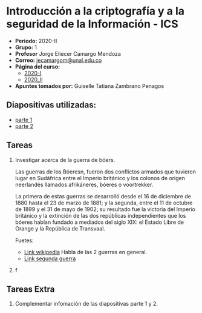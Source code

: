 # Introducción a la criptografía y a la seguridad de la Información - ICS

* **Periodo:** 2020-II
* **Grupo:** 1
* **Profesor** 	Jorge Eliecer Camargo Mendoza
* **Correo:** jecamargom@unal.edu.co
* **Página del curso:**
  * [2020-I](https://sites.google.com/site/cryptounal20201/)
  * [2020_II](https://sites.google.com/site/cryptounal20202/)
* **Apuntes tomados por:** Guiselle Tatiana Zambrano Penagos

## Diapositivas utilizadas:

* [parte 1](../part_1.pdf)
* [parte 2](../part_2.pdf)

## Tareas

1. Investigar acerca de la guerra de bóers.

   Las guerras de los Bóeresn, fueron dos conflictos armados que tuvieron lugar en
   Sudáfrica entre el Imperio británico y los colonos de origen neerlandés
   llamados afrikáneres, bóeres o voortrekker.

   La primera de estas guerras se desarrolló desde el 16 de diciembre de 1880
   hasta el 23 de marzo de 1881; y la segunda, entre el 11 de octubre de 1899 y el
   31 de mayo de 1902; su resultado fue la victoria del Imperio británico y la
   extinción de las dos repúblicas independientes que los bóeres habían fundado a
   mediados del siglo XIX: el Estado Libre de Orange y la República de Transvaal.

   Fuetes:
   - [Link wikipedia](https://es.wikipedia.org/wiki/Guerras_de_los_B%C3%B3eres)
      Habla de las 2 guerras en general.
   - [Link segunda guerra](https://es.qwe.wiki/wiki/Second_Boer_War)

2. f


## Tareas Extra

1. Complementar infomación de las diapositivas parte 1 y 2.